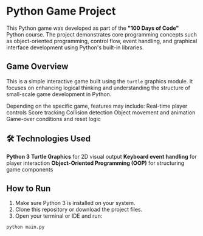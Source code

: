 # Python Game Project

This Python game was developed as part of the **"100 Days of Code"** Python course. The project demonstrates core programming concepts such as object-oriented programming, control flow, event handling, and graphical interface development using Python's built-in libraries.

##  Game Overview

This is a simple interactive game built using the `turtle` graphics module. It focuses on enhancing logical thinking and understanding the structure of small-scale game development in Python.

Depending on the specific game, features may include:
 Real-time player controls
 Score tracking
 Collision detection
 Object movement and animation
 Game-over conditions and reset logic

## 🛠 Technologies Used

  **Python 3**
  **Turtle Graphics** for 2D visual output
  **Keyboard event handling** for player interaction
  **Object-Oriented Programming (OOP)** for structuring game components

##  How to Run

1. Make sure Python 3 is installed on your system.
2. Clone this repository or download the project files.
3. Open your terminal or IDE and run:

```bash
python main.py
